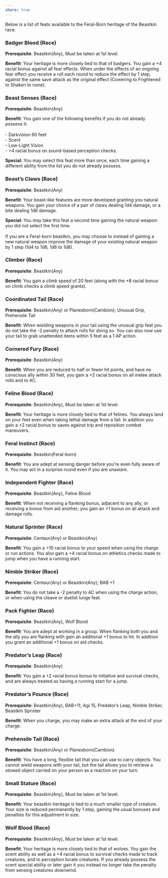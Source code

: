 ```yaml
---
share: true
---
```


Below is a list of feats available to the Feral-Born heritage of the Beastkin race.

<h3><span><p>Badger Blood (Race)</p></span></h3><p><span><p><b>Prerequisite</b>:    Beastkin(Any), Must be taken at 1st level.<br></p></span></p><p><span><p><b>Benefit</b>:    Your heritage is more closely tied to that of badgers. You gain a +4 racial bonus against all fear effects. When under the effects of an ongoing fear effect you receive a roll each round to reduce the effect by 1 step, against the same save attack as the original effect (Cowering to Frightened to Shaken to none).<br></p></span></p><h3><span><p>Beast Senses (Race)</p></span></h3><p><span><p><b>Prerequisite</b>:    Beastkin(Any)<br></p></span></p><p><span><p><b>Benefit</b>:    You gain one of the following benefits if you do not already possess it:<br><br>- Darkvision 60 feet<br>- Scent<br>- Low-Light Vision<br>- +4 racial bonus on sound-based perception checks.<br></p></span></p><p><span><p><b>Special</b>:    You may select this feat more than once, each time gaining a different ability from the list you do not already possess.<br></p></span></p><h3><span><p>Beast’s Claws (Race)</p></span></h3><p><span><p><b>Prerequisite</b>:    Beastkin(Any)<br></p></span></p><p><span><p><b>Benefit</b>:    Your beast-like features are more developed granting you natural weapons. You gain your choice of a pair of claws dealing 1d4 damage, or a bite dealing 1d6 damage.<br></p></span></p><p><span><p><b>Special</b>:    You may take this feat a second time gaining the natural weapon you did not select the first time.<br><br>If you are a Feral-born beastkin, you may choose to instead of gaining a new natural weapon improve the damage of your existing natural weapon by 1 step (1d4 to 1d6, 1d6 to 1d8).<br></p></span></p><h3><span><p>Climber (Race)</p></span></h3><p><span><p><b>Prerequisite</b>:    Beastkin(Any)<br></p></span></p><p><span><p><b>Benefit</b>:    You gain a climb speed of 20 feet (along with the +8 racial bonus on climb checks a climb speed grants).<br></p></span></p><h3><span><p>Coordinated Tail (Race)</p></span></h3><p><span><p><b>Prerequisite</b>:    Beastkin(Any) or Planesborn(Cambion); Unusual Grip, Prehensile Tail<br></p></span></p><p><span><p><b>Benefit</b>:    When wielding weapons in your tail using the unusual grip feat you do not take the -2 penalty to attack rolls for doing so. You can also now use your tail to grab unattended items within 5 feet as a 1 AP action.<br></p></span></p><h3><span><p>Cornered Fury (Race)</p></span></h3><p><span><p><b>Prerequisite</b>:    Beastkin(Any)<br></p></span></p><p><span><p><b>Benefit</b>:    When you are reduced to half or fewer hit points, and have no conscious ally within 30 feet, you gain a +2 racial bonus on all melee attack rolls and to AC.<br></p></span></p><h3><span><p>Feline Blood (Race)</p></span></h3><p><span><p><b>Prerequisite</b>:    Beastkin(Any), Must be taken at 1st level.<br></p></span></p><p><span><p><b>Benefit</b>:    Your heritage is more closely tied to that of felines. You always land on your feet even when taking lethal damage from a fall. In addition you gain a +2 racial bonus to saves against trip and reposition combat maneuvers.<br></p></span></p><h3><span><p>Feral Instinct (Race)</p></span></h3><p><span><p><b>Prerequisite</b>:    Beastkin(Feral-born)<br></p></span></p><p><span><p><b>Benefit</b>:    You are adept at sensing danger before you’re even fully aware of it. You may act in a surprise round even if you are unaware.<br></p></span></p><h3><span><p>Independent Fighter (Race)</p></span></h3><p><span><p><b>Prerequisite</b>:    Beastkin(Any), Feline Blood<br></p></span></p><p><span><p><b>Benefit</b>:    When not receiving a flanking bonus, adjacent to any ally, or receiving a bonus from aid another; you gain an +1 bonus on all attack and damage rolls.<br></p></span></p><h3><span><p>Natural Sprinter (Race)</p></span></h3><p><span><p><b>Prerequisite</b>:    Centaur(Any) or Beastkin(Any)<br></p></span></p><p><span><p><b>Benefit</b>:    You gain a +10 racial bonus to your speed when using the charge or run actions. You also gain a +4 racial bonus on athletics checks made to jump when you have a running start.<br></p></span></p><h3><span><p>Nimble Striker (Race)</p></span></h3><p><span><p><b>Prerequisite</b>:    Centaur(Any) or Beastkin(Any); BAB +1<br></p></span></p><p><span><p><b>Benefit</b>:    You do not take a -2 penalty to AC when using the charge action, or when using the cleave or duelist lunge feat.<br></p></span></p><h3><span><p>Pack Fighter (Race)</p></span></h3><p><span><p><b>Prerequisite</b>:    Beastkin(Any), Wolf Blood<br></p></span></p><p><span><p><b>Benefit</b>:    You are adept at working in a group. When flanking both you and the ally you are flanking with gain an additional +1 bonus to hit. In addition you grant an additional +1 bonus on aid checks.<br></p></span></p><h3><span><p>Predator’s Leap (Race)</p></span></h3><p><span><p><b>Prerequisite</b>:    Beastkin(Any)<br></p></span></p><p><span><p><b>Benefit</b>:    You gain a +2 racial bonus bonus to initiative and survival checks, and are always treated as having a running start for a jump.<br></p></span></p><h3><span><p>Predator’s Pounce (Race)</p></span></h3><p><span><p><b>Prerequisite</b>:    Beastkin(Any), BAB+11, Agi 15, Predator’s Leap, Nimble Striker, Beastkin Sprinter<br></p></span></p><p><span><p><b>Benefit</b>:    When you charge, you may make an extra attack at the end of your charge.<br></p></span></p><h3><span><p>Prehensile Tail (Race)</p></span></h3><p><span><p><b>Prerequisite</b>:    Beastkin(Any) or Planesborn(Cambion)<br></p></span></p><p><span><p><b>Benefit</b>:    You have a long, flexible tail that you can use to carry objects. You cannot wield weapons with your tail, but the tail allows you to retrieve a stowed object carried on your person as a reaction on your turn.<br></p></span></p><h3><span><p>Small Stature (Race)</p></span></h3><p><span><p><b>Prerequisite</b>:    Beastkin(Any), Must be taken at 1st level.<br></p></span></p><p><span><p><b>Benefit</b>:    Your beastkin heritage is tied to a much smaller type of creature. Your size is reduced permanently by 1 step, gaining the usual bonuses and penalties for this adjustment in size.<br></p></span></p><h3><span><p>Wolf Blood (Race)</p></span></h3><p><span><p><b>Prerequisite</b>:    Beastkin(Any), Must be taken at 1st level.<br></p></span></p><p><span><p><b>Benefit</b>:    Your heritage is more closely tied to that of wolves. You gain the scent ability as well as a +4 racial bonus to survival checks made to track creatures, and to perception locate creatures. If you already possess the scent special ability or later gain it you instead no longer take the penalty from sensing creatures downwind.<br></p></span></p>